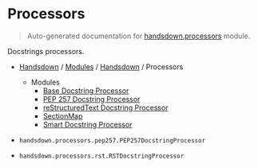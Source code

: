 # Processors

> Auto-generated documentation for [handsdown.processors](https://github.com/vemel/handsdown/blob/master/handsdown/processors/__init__.py) module.

Docstrings processors.

- [Handsdown](../../README.md#-handsdown---python-documentation-generator) / [Modules](../../MODULES.md#modules) / [Handsdown](../index.md#handsdown) / Processors
    - Modules
        - [Base Docstring Processor](base.md#base-docstring-processor)
        - [PEP 257 Docstring Processor](pep257.md#pep-257-docstring-processor)
        - [reStructuredText Docstring Processor](rst.md#restructuredtext-docstring-processor)
        - [SectionMap](section_map.md#sectionmap)
        - [Smart Docstring Processor](smart.md#smart-docstring-processor)

- `handsdown.processors.pep257.PEP257DocstringProcessor`
- `handsdown.processors.rst.RSTDocstringProcessor`
